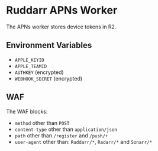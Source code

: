 # Ruddarr APNs Worker

The APNs worker stores device tokens in R2.

## Environment Variables

- `APPLE_KEYID`
- `APPLE_TEAMID`
- `AUTHKEY` (encrypted)
- `WEBHOOK_SECRET` (encrypted)

## WAF

The WAF blocks:
- `method` other than `POST`
- `content-type` other than `application/json`
- `path` other than `/register` and `/push/+`
- `user-agent` other than: `Ruddarr/*`, `Radarr/*` and `Sonarr/*`
